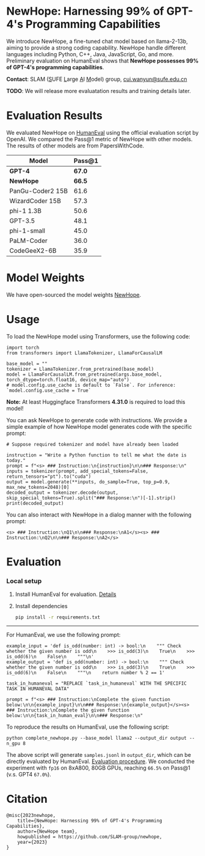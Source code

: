 # NewHope: Harnessing 99% of GPT-4's Programming Capabilities

We introduce NewHope, a fine-tuned chat model based on llama-2-13b, aiming to provide a strong coding capability. NewHope handle different languages including Python, C++, Java, JavaScript, Go, and more. Preliminary evaluation on HumanEval shows that **NewHope possesses 99% of GPT-4's programming capabilities**.

**Contact**: SLAM (<ins>S</ins>UFE <ins>L</ins>arge <ins>A</ins>I <ins>M</ins>odel) group, cui.wanyun@sufe.edu.cn 

**TODO**: We will release more evaluatation results and training details later.

# Evaluation Results

We evaluated NewHope on [HumanEval](https://github.com/openai/human-eval) using the official evaluation script by OpenAI. We compared the Pass@1 metric of NewHope with other models. The results of other models are from PapersWithCode.

| Model | Pass@1 |
| ----- | ------ |
| **GPT-4** | **67.0**   |
| **NewHope** | **66.5**  | 
| PanGu-Coder2 15B | 61.6   |
| WizardCoder 15B | 57.3  |
| phi-1 1.3B | 50.6 |
| GPT-3.5 | 48.1 |
| phi-1-small | 45.0 |
| PaLM-Coder | 36.0 |
| CodeGeeX2-6B | 35.9 |

# Model Weights

We have open-sourced the model weights [NewHope](https://huggingface.co/).


# Usage

To load the NewHope model using Transformers, use the following code:
```
import torch
from transformers import LlamaTokenizer, LlamaForCausalLM

base_model = ""
tokenizer = LlamaTokenizer.from_pretrained(base_model)
model = LlamaForCausalLM.from_pretrained(args.base_model, torch_dtype=torch.float16, device_map="auto")
# model.config.use_cache is default to `False`. For inference: `model.config.use_cache = True`
```
**Note:** At least Huggingface Transformers **4.31.0** is required to load this model!

You can ask NewHope to generate code with instructions. We provide a simple example of how NewHope model generates code with the specific prompt:
```
# Suppose required tokenizer and model have already been loaded

instruction = "Write a Python function to tell me what the date is today."
prompt = f"<s> ### Instruction:\n{instruction}\n\n### Response:\n"
inputs = tokenizer(prompt, add_special_tokens=False, return_tensors="pt").to("cuda")
output = model.generate(**inputs, do_sample=True, top_p=0.9, max_new_tokens=2048)[0]
decoded_output = tokenizer.decode(output, skip_special_tokens=True).split("### Response:\n")[-1].strip()
print(decoded_output)
```

You can also interact with NewHope in a dialog manner with the following prompt:
```
<s> ### Instruction:\nQ1\n\n### Response:\nA1</s><s> ### Instruction:\nQ2\n\n### Response:\nA2</s>
```


# Evaluation

### Local setup
1. Install HumanEval for evaluation. [Details](https://github.com/openai/human-eval)
2. Install dependencies

   ```bash
   pip install -r requirements.txt
   ```

---
For HumanEval, we use the following prompt:
```
example_input = 'def is_odd(number: int) -> bool:\n    """ Check whether the given number is odd\n    >>> is_odd(3)\n    True\n    >>> is_odd(6)\n    False\n    """\n'
example_output = 'def is_odd(number: int) -> bool:\n    """ Check whether the given number is odd\n    >>> is_odd(3)\n    True\n    >>> is_odd(6)\n    False\n    """\n    return number % 2 == 1'

task_in_humaneval = "REPLACE `task_in_humaneval` WITH THE SPECIFIC TASK IN HUMANEVAL DATA"

prompt = f"<s> ### Instruction:\nComplete the given function below:\n\n{example_input}\n\n### Response:\n{example_output}</s><s> ### Instruction:\nComplete the given function below:\n\n{task_in_human_eval}\n\n### Response:\n"
```

To reproduce the results on HumanEval, use the following script:
```
python complete_newhope.py --base_model llama2 --output_dir output --n_gpu 8
```
The above script will generate `samples.jsonl` in `output_dir`, which can be directly evaluated by HumanEval. [Evaluation procedure](https://github.com/openai/human-eval). We conducted the experiment with `fp16` on 8xA800, 80GB GPUs, reaching `66.5%` on Pass@1 (v.s. GPT4 `67.0%`).

# Citation

```
@misc{2023newhope,
    title={NewHope: Harnessing 99% of GPT-4's Programming Capabilities},
    author={NewHope team},
    howpublished = https://github.com/SLAM-group/newhope,
    year={2023}
}
```


